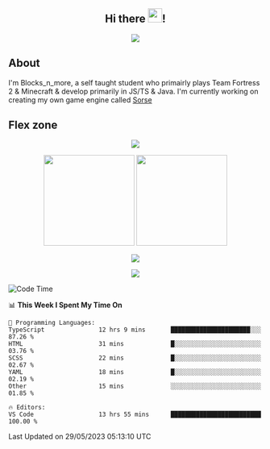 <h2 align="center">
  Hi there <img src="https://media.giphy.com/media/hvRJCLFzcasrR4ia7z/giphy.gif" width="28">!
</h2>

<p align="center">
  <img src="https://forthebadge.com/images/badges/0-percent-optimized.svg">
</p>

## About
I'm Blocks_n_more, a self taught student who primairly plays Team Fortress 2 & Minecraft & develop primarily in JS/TS & Java. I'm currently working on creating my own game engine called [Sorse](https://github.com/Wave-Studio/sorse2)

## Flex zone
<p align="center">
 <img src="https://github-profile-summary-cards.vercel.app/api/cards/profile-details?username=Blocksnmore&theme=github_dark">
</p>
<p align="center">
 <img height="180em" src="https://github-readme-stats-git-masterrstaa-rickstaa.vercel.app/api?username=Blocksnmore&show_icons=true&theme=dark&hide_border=true">
 <img height="180em" src="https://github-readme-stats-git-masterrstaa-rickstaa.vercel.app/api/top-langs/?username=Blocksnmore&layout=compact&theme=dark&hide_border=true"> 
</p>
<p align="center">
 <img src="https://github-readme-streak-stats.herokuapp.com/?user=Blocksnmore&theme=dark&hide_border=true">
</p>
<p align="center">
 <img src="https://github-readme-activity-graph.cyclic.app/graph?username=Blocksnmore&theme=github&hide_border=true"> 
</p>

<!--START_SECTION:waka-->
![Code Time](http://img.shields.io/badge/Code%20Time-556%20hrs%2057%20mins-blue)

📊 **This Week I Spent My Time On** 

```text
💬 Programming Languages: 
TypeScript               12 hrs 9 mins       ██████████████████████░░░   87.26 % 
HTML                     31 mins             █░░░░░░░░░░░░░░░░░░░░░░░░   03.76 % 
SCSS                     22 mins             █░░░░░░░░░░░░░░░░░░░░░░░░   02.67 % 
YAML                     18 mins             █░░░░░░░░░░░░░░░░░░░░░░░░   02.19 % 
Other                    15 mins             ░░░░░░░░░░░░░░░░░░░░░░░░░   01.85 % 

🔥 Editors: 
VS Code                  13 hrs 55 mins      █████████████████████████   100.00 % 
```


 Last Updated on 29/05/2023 05:13:10 UTC
<!--END_SECTION:waka-->
